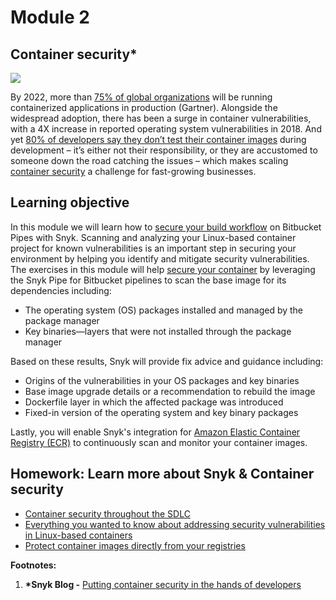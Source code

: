 # Module 2

## Container security\*

![](https://partner-workshop-assets.s3.us-east-2.amazonaws.com/snyk-bitbucket-flow-module-02.png)

By 2022, more than [75% of global organizations](https://snyk.io/blog/putting-container-security-in-the-hands-of-developers/) will be running containerized applications in production (Gartner). Alongside the widespread adoption, there has been a surge in container vulnerabilities, with a 4X increase in reported operating system vulnerabilities in 2018. And yet [80% of developers say they don’t test their container images](https://snyk.io/blog/shifting-docker-security-left/) during development – it’s either not their responsibility, or they are accustomed to someone down the road catching the issues – which makes scaling [container security](https://snyk.io/container-security/) a challenge for fast-growing businesses.

## Learning objective

In this module we will learn how to [secure your build workflow](https://snyk.io/blog/secure-your-build-workflow-on-bitbucket-pipes-with-snyk/) on Bitbucket Pipes with Snyk. Scanning and analyzing your Linux-based container project for known vulnerabilities is an important step in securing your environment by helping you identify and mitigate security vulnerabilities. The exercises in this module will help [secure your container](https://support.snyk.io/hc/en-us/articles/360003946897-Container-security-overview) by leveraging the Snyk Pipe for Bitbucket pipelines to scan the base image for its dependencies including:

* The operating system (OS) packages installed and managed by the package manager
* Key binaries—layers that were not installed through the package manager

Based on these results, Snyk will provide fix advice and guidance including:

* Origins of the vulnerabilities in your OS packages and key binaries
* Base image upgrade details or a recommendation to rebuild the image
* Dockerfile layer in which the affected package was introduced
* Fixed-in version of the operating system and key binary packages

Lastly, you will enable Snyk's integration for [Amazon Elastic Container Registry (ECR)](https://support.snyk.io/hc/en-us/articles/360003916078-Configure-integration-for-Amazon-Elastic-Container-Registry-ECR-) to continuously scan and monitor your container images.

## Homework: Learn more about Snyk & Container security

* [Container security throughout the SDLC](https://snyk.io/blog/container-security-throughout-the-sdlc/)
* [Everything you wanted to know about addressing security vulnerabilities in Linux-based containers](https://snyk.io/blog/everything-you-wanted-to-know-about-addressing-security-vulnerabilities-in-linux-based-containers/)
* [Protect container images directly from your registries](https://snyk.io/blog/protect-docker-images-directly-from-your-container-registries/)

**Footnotes:**

1. **\*Snyk Blog -** [Putting container security in the hands of developers](https://snyk.io/blog/putting-container-security-in-the-hands-of-developers)
